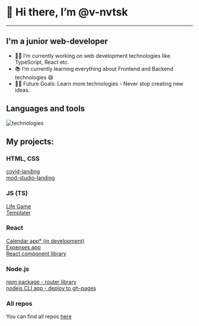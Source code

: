 # 👋 Hi there, I’m @v-nvtsk
---
## I'm a junior web-developer

- 👨‍💻 I’m currently working on web development technologies like TypeScript, React etc.
- 📚 I’m currently learning everything about Frontend and Backend technologies 😅
- 💪🏼 Future Goals: Learn more technologies - Never stop creating new ideas.

## Languages and tools
![technologies](https://github.com/v-nvtsk/v-nvtsk/assets/138329268/02c2ee88-5bb3-4613-9fb4-bcd8c732cf9d)

## My projects:

### HTML, CSS
[covid-landing](https://github.com/v-nvtsk/covid-landing)  
[mod-studio-landing](https://github.com/v-nvtsk/mod-studio-landing)  

### JS (TS)
[Life Game](https://github.com/v-nvtsk/life-game)  
[Templater](https://github.com/v-nvtsk/templater)  

### React
[Calendar app* (in development) ](https://github.com/v-nvtsk/otus-jsbasic-final-project)  
[Expenses app](https://github.com/v-nvtsk/expenses-app)  
[React component library](https://github.com/v-nvtsk/react-component-lib)  

### Node.js
[npm package - router library](https://github.com/v-nvtsk/npm-package-routelib)  
[nodejs CLI app - deploy to gh-pages](https://github.com/v-nvtsk/otus-jsbasic-dz50-nodejs)  

### All repos
You can find all repos [here](https://github.com/v-nvtsk?tab=repositories)  

<!---
v-nvtsk/v-nvtsk is a ✨ special ✨ repository because its `README.md` (this file) appears on your GitHub profile.
You can click the Preview link to take a look at your changes.
--->
